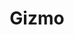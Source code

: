 ---
layout: blog
title: Gizmo
category: blog
lat: 47.60296
lng: -122.30841
altitude: 87.27
image: https://s3-us-west-2.amazonaws.com/worldcup14/2014-08-07 22:19:19 PDT.jpg
---